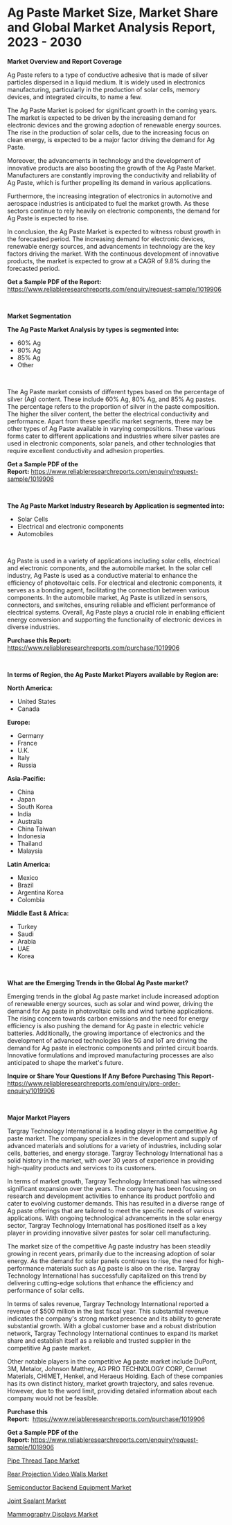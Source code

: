 <p><h1>Ag Paste Market Size, Market Share and Global Market Analysis Report, 2023 - 2030</h1></p><p><strong>Market Overview and Report Coverage</strong></p>
<p><p>Ag Paste refers to a type of conductive adhesive that is made of silver particles dispersed in a liquid medium. It is widely used in electronics manufacturing, particularly in the production of solar cells, memory devices, and integrated circuits, to name a few.</p><p>The Ag Paste Market is poised for significant growth in the coming years. The market is expected to be driven by the increasing demand for electronic devices and the growing adoption of renewable energy sources. The rise in the production of solar cells, due to the increasing focus on clean energy, is expected to be a major factor driving the demand for Ag Paste.</p><p>Moreover, the advancements in technology and the development of innovative products are also boosting the growth of the Ag Paste Market. Manufacturers are constantly improving the conductivity and reliability of Ag Paste, which is further propelling its demand in various applications.</p><p>Furthermore, the increasing integration of electronics in automotive and aerospace industries is anticipated to fuel the market growth. As these sectors continue to rely heavily on electronic components, the demand for Ag Paste is expected to rise.</p><p>In conclusion, the Ag Paste Market is expected to witness robust growth in the forecasted period. The increasing demand for electronic devices, renewable energy sources, and advancements in technology are the key factors driving the market. With the continuous development of innovative products, the market is expected to grow at a CAGR of 9.8% during the forecasted period.</p></p>
<p><strong>Get a Sample PDF of the Report:</strong> <a href="https://www.reliableresearchreports.com/enquiry/request-sample/1019906">https://www.reliableresearchreports.com/enquiry/request-sample/1019906</a></p>
<p>&nbsp;</p>
<p><strong>Market Segmentation</strong></p>
<p><strong>The Ag Paste Market Analysis by types is segmented into:</strong></p>
<p><ul><li>60% Ag</li><li>80% Ag</li><li>85% Ag</li><li>Other</li></ul></p>
<p>&nbsp;</p>
<p><p>The Ag Paste market consists of different types based on the percentage of silver (Ag) content. These include 60% Ag, 80% Ag, and 85% Ag pastes. The percentage refers to the proportion of silver in the paste composition. The higher the silver content, the better the electrical conductivity and performance. Apart from these specific market segments, there may be other types of Ag Paste available in varying compositions. These various forms cater to different applications and industries where silver pastes are used in electronic components, solar panels, and other technologies that require excellent conductivity and adhesion properties.</p></p>
<p><strong>Get a Sample PDF of the Report:</strong>&nbsp;<a href="https://www.reliableresearchreports.com/enquiry/request-sample/1019906">https://www.reliableresearchreports.com/enquiry/request-sample/1019906</a></p>
<p>&nbsp;</p>
<p><strong>The Ag Paste Market Industry Research by Application is segmented into:</strong></p>
<p><ul><li>Solar Cells</li><li>Electrical and electronic components</li><li>Automobiles</li></ul></p>
<p>&nbsp;</p>
<p><p>Ag Paste is used in a variety of applications including solar cells, electrical and electronic components, and the automobile market. In the solar cell industry, Ag Paste is used as a conductive material to enhance the efficiency of photovoltaic cells. For electrical and electronic components, it serves as a bonding agent, facilitating the connection between various components. In the automobile market, Ag Paste is utilized in sensors, connectors, and switches, ensuring reliable and efficient performance of electrical systems. Overall, Ag Paste plays a crucial role in enabling efficient energy conversion and supporting the functionality of electronic devices in diverse industries.</p></p>
<p><strong>Purchase this Report:</strong>&nbsp; <a href="https://www.reliableresearchreports.com/purchase/1019906">https://www.reliableresearchreports.com/purchase/1019906</a></p>
<p>&nbsp;</p>
<p><strong>In terms of Region, the Ag Paste Market Players available by Region are:</strong></p>
<p>
    <p> <strong> North America: </strong>
        <ul>
            <li>United States</li>
            <li>Canada</li>
        </ul>
        </p> 
    <p> <strong> Europe: </strong>
        <ul>
            <li>Germany</li>
            <li>France</li>
            <li>U.K.</li>
            <li>Italy</li>
            <li>Russia</li>
        </ul>
        </p> 
    <p> <strong> Asia-Pacific: </strong>
        <ul>
            <li>China</li>
            <li>Japan</li>
            <li>South Korea</li>
            <li>India</li>
            <li>Australia</li>
            <li>China Taiwan</li>
            <li>Indonesia</li>
            <li>Thailand</li>
            <li>Malaysia</li>
        </ul>
        </p> 
    <p> <strong> Latin America: </strong>
        <ul>
            <li>Mexico</li>
            <li>Brazil</li>
            <li>Argentina Korea</li>
            <li>Colombia</li>
        </ul>
        </p> 
    <p> <strong> Middle East & Africa: </strong>
        <ul>
            <li>Turkey</li>
            <li>Saudi</li>
            <li>Arabia</li>
            <li>UAE</li>
            <li>Korea</li>
        </ul>
    </p>
    </p>
<p>&nbsp;</p>
<p><strong>What are the Emerging Trends in the Global Ag Paste market?</strong></p>
<p><p>Emerging trends in the global Ag paste market include increased adoption of renewable energy sources, such as solar and wind power, driving the demand for Ag paste in photovoltaic cells and wind turbine applications. The rising concern towards carbon emissions and the need for energy efficiency is also pushing the demand for Ag paste in electric vehicle batteries. Additionally, the growing importance of electronics and the development of advanced technologies like 5G and IoT are driving the demand for Ag paste in electronic components and printed circuit boards. Innovative formulations and improved manufacturing processes are also anticipated to shape the market's future.</p></p>
<p><strong>Inquire or Share Your Questions If Any Before Purchasing This Report</strong>- <a href="https://www.reliableresearchreports.com/enquiry/pre-order-enquiry/1019906">https://www.reliableresearchreports.com/enquiry/pre-order-enquiry/1019906</a></p>
<p>&nbsp;</p>
<p><strong>Major Market Players</strong></p>
<p><p>Targray Technology International is a leading player in the competitive Ag paste market. The company specializes in the development and supply of advanced materials and solutions for a variety of industries, including solar cells, batteries, and energy storage. Targray Technology International has a solid history in the market, with over 30 years of experience in providing high-quality products and services to its customers.</p><p>In terms of market growth, Targray Technology International has witnessed significant expansion over the years. The company has been focusing on research and development activities to enhance its product portfolio and cater to evolving customer demands. This has resulted in a diverse range of Ag paste offerings that are tailored to meet the specific needs of various applications. With ongoing technological advancements in the solar energy sector, Targray Technology International has positioned itself as a key player in providing innovative silver pastes for solar cell manufacturing.</p><p>The market size of the competitive Ag paste industry has been steadily growing in recent years, primarily due to the increasing adoption of solar energy. As the demand for solar panels continues to rise, the need for high-performance materials such as Ag paste is also on the rise. Targray Technology International has successfully capitalized on this trend by delivering cutting-edge solutions that enhance the efficiency and performance of solar cells.</p><p>In terms of sales revenue, Targray Technology International reported a revenue of $500 million in the last fiscal year. This substantial revenue indicates the company's strong market presence and its ability to generate substantial growth. With a global customer base and a robust distribution network, Targray Technology International continues to expand its market share and establish itself as a reliable and trusted supplier in the competitive Ag paste market.</p><p>Other notable players in the competitive Ag paste market include DuPont, 3M, Metalor, Johnson Matthey, AG PRO TECHNOLOGY CORP, Cermet Materials, CHIMET, Henkel, and Heraeus Holding. Each of these companies has its own distinct history, market growth trajectory, and sales revenue. However, due to the word limit, providing detailed information about each company would not be feasible.</p></p>
<p><strong>Purchase this Report:</strong>&nbsp;&nbsp;<a href="https://www.reliableresearchreports.com/purchase/1019906">https://www.reliableresearchreports.com/purchase/1019906</a></p>
<p></p>
<p><strong>Get a Sample PDF of the Report:</strong>&nbsp;<a href="https://www.reliableresearchreports.com/enquiry/request-sample/1019906">https://www.reliableresearchreports.com/enquiry/request-sample/1019906</a></p>
<p><p><a href="https://github.com/sofyaavrova/Market-Research-Report-List-1/blob/main/pipe-thread-tape-market.md">Pipe Thread Tape Market</a></p><p><a href="https://medium.com/@beauhagenes2023/rear-projection-video-walls-market-comprehensive-assessment-by-type-application-and-geography-4d7241f6cb9a">Rear Projection Video Walls Market</a></p><p><a href="https://medium.com/@norvalolson/semiconductor-backend-equipment-market-furnishes-information-on-market-share-market-trends-and-da28b7ed04a1">Semiconductor Backend Equipment Market</a></p><p><a href="https://github.com/merzlyukov93/Market-Research-Report-List-1/blob/main/joint-sealant-market.md">Joint Sealant Market</a></p><p><a href="https://medium.com/@lupeosinski/decoding-mammography-displays-market-metrics-market-share-trends-and-growth-patterns-c63f91918873">Mammography Displays Market</a></p></p>